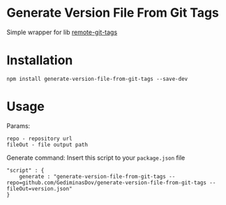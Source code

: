 # Generate Version File From Git Tags
Simple wrapper for lib [remote-git-tags](https://github.com/sindresorhus/remote-git-tags)

# Installation
```npm install generate-version-file-from-git-tags --save-dev```

# Usage
Params: 
```
repo - repository url
fileOut - file output path
```

Generate command:
Insert this script to your ```package.json``` file
```
"script" : {
    generate : "generate-version-file-from-git-tags --repo=github.com/GediminasDov/generate-version-file-from-git-tags --fileOut=version.json"
}
```